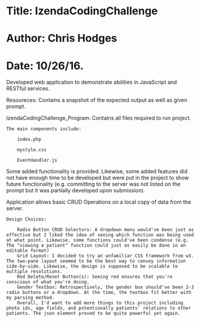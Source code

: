 # Title: IzendaCodingChallenge
# Author: Chris Hodges
# Date: 10/26/16.
Developed web application to demonstrate abilities in JavaScript and RESTful services.

Resoureces: Contains a snapshot of the expected output as well as given prompt.

IzendaCodingChallenge_Program: Contains all files required to run project.

	The main components include:
	
		index.php
		
		mystyle.css
		
		EventHandler.js
		
Some added functionality is provided. Likewise, some added features did not have enough time to be developed but were put in the project to show
future functionality (e.g. committing to the server was not listed on the prompt but it was partially developed upon submission).
 
Application allows basic CRUD Operations on a local copy of data from the server.


	Design Choices:

		Radio Button CRUD Selectors: A dropdown menu would've been just as effective but I liked the idea of seeing which function was being used at what point. Likewise, some functions could've been condense (e.g. The "viewing a patient" function could just as easily be done in an editable format) 
		Grid Layout: I decided to try an unfamiliar CSS framework from w3. The two-pane layout seemed to be the best way to convey information side-by-side. Likewise, the design is supposed to be scalable to multiple resolutions.
		Red Delete/Reset Button(s): Seeing red ensures that you're conscious of what you're doing.
		Gender Textbox: Retrospectively, the gender box should've been 2-3 radio buttons or a dropdown. At the time, the textbox fit better with my parsing method.
		Overall, I'd want to add more things to this project including photo ids, age fields, and potentionally patients' relations to other patients. The json element proved to be quite powerful yet again.
